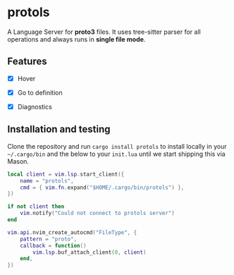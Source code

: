# protols
A Language Server for **proto3** files. It uses tree-sitter parser for all operations and always runs in **single file mode**.

## Features 
- [x] Hover
- [x] Go to definition
- [x] Diagnostics

 
## Installation and testing

Clone the repository and run `cargo install protols` to install locally in your `~/.cargo/bin` and the below to your `init.lua` until we start shipping this via Mason.

```lua
local client = vim.lsp.start_client({
	name = "protols",
	cmd = { vim.fn.expand("$HOME/.cargo/bin/protols") },
})

if not client then
	vim.notify("Could not connect to protols server")
end

vim.api.nvim_create_autocmd("FileType", {
	pattern = "proto",
	callback = function()
		vim.lsp.buf_attach_client(0, client)
	end,
})

```
